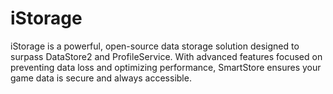 # iStorage
iStorage is a powerful, open-source data storage solution designed to surpass DataStore2 and ProfileService. With advanced features focused on preventing data loss and optimizing performance, SmartStore ensures your game data is secure and always accessible.
